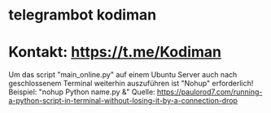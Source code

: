 # telegrambot kodiman
# Kontakt: https://t.me/Kodiman

 Um das script "main_online.py" auf einem Ubuntu Server auch nach geschlossenem Terminal weiterhin auszuführen ist "Nohup" erforderlich!
 Beispiel: "nohup Python name.py &"
 Quelle: https://paulorod7.com/running-a-python-script-in-terminal-without-losing-it-by-a-connection-drop
